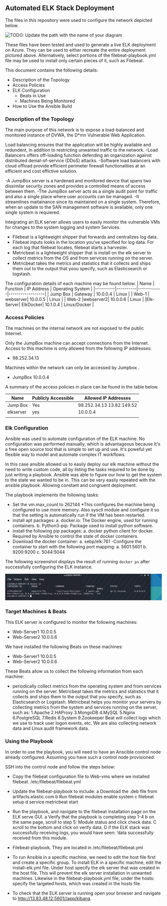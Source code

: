 ﻿## Automated ELK Stack Deployment

The files in this repository were used to configure the network depicted below.

![TODO: Update the path with the name of your diagram](Images/diagram_filename.png)

These files have been tested and used to generate a live ELK deployment on Azure. They can be used to either recreate the entire deployment pictured above. Alternatively, select portions of the filebeat-playbook.yml file may be used to install only certain pieces of it, such as Filebeat.


This document contains the following details:
- Description of the Topology
- Access Policies
- ELK Configuration
  - Beats in Use
  - Machines Being Monitored
- How to Use the Ansible Build


### Description of the Topology

The main purpose of this network is to expose a load-balanced and monitored instance of DVWA, the D*mn Vulnerable Web Application.

Load balancing ensures that the application will be highly available and redundent, in addition to restricting unwanted traffic to the network.
-Load Balancers offers off-loading function defending an organization against distributed denial-of-service (DDoS) attacks. 
-Software load balancers with cloud offload provide efficient perimeter firewall functionalities at an efficient and cost effictive solution. 

-A JumpBox server is a hardened and monitored device that spans two dissimilar security zones and provides a controlled means of access between them. 
-The JumpBox server acts as a single audit point for traffic and also a single place where user accounts can be managed. 
-It streamlines maitainance since its maintained on a single system. Therefore, when an update to the SAN management software is available, only one single 
system is requiered. 

Integrating an ELK server allows users to easily monitor the vulnerable VMs for changes to the system logging and system Services.
- Filebeat is a lightweight shipper that forwards and centralizes log data. 
- Filebeat inputs looks in the location you've specified for log data. For each log that filebeat locates, filebeat starts a harvester. 
- Metricbeat is a lightweight shipper that is install on the elk server to collect metrics from the OS and from services running on the server.
- Metricbeat takes the metrics and statistics that it collects and ships them out to the output that yoou specify, such as Elasticsearch or logstash.

The configuration details of each machine may be found below.
| Name     | Function | IP Address | Operating System |
|----------|----------|------------|------------------|
| Jump Box | Gateway  | 10.0.0.4   | Linux            |
| Web-1    | webserver| 10.0.0.5   | Linux            |
| Web-2    |webserver2| 10.0.0.6   | Linux            |
|Elk-Server| ElkDocker| 10.1.0.4   | Linux/Docker     |

### Access Policies

The machines on the internal network are not exposed to the public Internet. 

Only the JumpBox machine can accept connections from the Internet. Access to this machine is only allowed from the following IP addresses:
- 98.252.34.13

Machines within the network can only be accessed by Jumpbox .
- JumpBox 10.0.0.4

A summary of the access policies in place can be found in the table below.

| Name     | Publicly Accessible | Allowed IP Addresses |
|----------|---------------------|----------------------|
| Jump Box | Yes                 | 98.252.34.13 13.82.149.52         |
| elkserver| yes                 | 10.0.0.4             |
|          |                     |                      |

### Elk Configuration

Ansible was used to automate configuration of the ELK machine. No configuration was performed manually, which is advantageous because
It's a free open source tool that is simple to set up and use. It's poweful yet flexible way to model and automate complex IT workflows.
 
In this case ansible allowed us to easily deploy our elk machine without the need to write custom code, all by listing the tasks required
to be done by just writing a playbook. Ansible was able to figure our how to get the system to the state we wanted to be in. This can be
very easily repeated with the ansible playbook. Allowing constant and congruent deployment.

The playbook implements the following tasks:
- Set the vm.max_count to 262144 *This configures the machine being configured to use more memory.
Also sysctl module and configure it so that the setting is automatically run if the VM has been
restarted.
- install apt packages:
	a. docker.io: The Docker engine, used for running containers.
	b. Python3-pip: Package used to install python software. 
- install the following pip packages:
	a. docker python client for docker. Required by Ansible to control the state of docker containers. 
- Download the docker container:
	a. sebp/elk:761
-Configure the container to start with the following port mapping:
	a. 5601:5601
	b. 9200:9200
	c. 5044:5044

The following screenshot displays the result of running `docker ps` after successfully configuring the ELK instance.

![alt text](https://github.com/cyberprotocols/cyberpro_inc/blob/main/Ansible/docker_ps_screenshot.png)

### Target Machines & Beats
This ELK server is configured to monitor the following machines:
- Web-Server1 10.0.0.5 
- Web-Server2 10.0.0.6

We have installed the following Beats on these machines:
- Web-Server1 10.0.0.5 
- Web-Server2 10.0.0.6

These Beats allow us to collect the following information from each machine:
- periodically collect metrics from the operating system and from services running on the server. Metricbeat takes the metrics and statistics that it collects and ships them to the output that you specify, such as Elasticsearch or Logstash.
  Metricbeat helps you monitor your servers by collecting metrics from the system and services running on the server, such as:
	1.Apache
	2.HAProxy
	3.MongoDB
	4.MySQL
	5.Nginx
	6.PostgreSQL
	7.Redis
	8.System
	9.Zookeeper
Beat will collect logs which we use to track user logon events, etc. We are also collecting network data and Linux audit framework data.

### Using the Playbook
In order to use the playbook, you will need to have an Anscible control node already configured. Assuming you have such a control node provisioned: 

SSH into the control node and follow the steps below:
- Copy the filebeat configuration file to Web-vms where we installed filebeat.
/etc/filebeat/filebeat.yml
- Update the filebeat-playbook to include:
a Download the .deb file from artifacts.elastic.com
b Run filebeat modules enable system
c filebeat setup
d service metricbeat start

- Run the playbook, and navigate to the filebeat installation page on the ELK serve GUI. 
a Verify that the playbook is completing step 1-4 
b on the same page, scroll to step 5: Module status and click check data.
C scroll to the bottom and click on verify data. 
D if the ELK stack was successfully receiving logs, you would have seen:
‘data successfully received from this module.  

- Filebeat-playbook. They are located in /etc/filebeat/filebeat.yml

- To run Ansible in a specific machine, we need to edit the host file first and create a specific group. To install ELK in a specific machine, edit the install-elk.yml file. Under host specify the elk server that was created in the host file. This will prevent the elk server installation in unwanted machines. Likewise in the filebeat-playbook.yml file, under the hosts: specify the targeted hosts, which was created in the hosts file. 

- To check that the ELK server is running open your browser and navigate to http://13.83.48.12:5601//app/kibana. 


